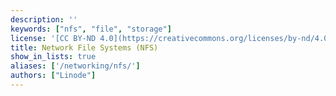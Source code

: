 ```yaml
---
description: ''
keywords: ["nfs", "file", "storage"]
license: '[CC BY-ND 4.0](https://creativecommons.org/licenses/by-nd/4.0)'
title: Network File Systems (NFS)
show_in_lists: true
aliases: ['/networking/nfs/']
authors: ["Linode"]
---
```

